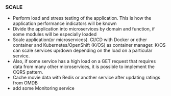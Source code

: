 ### SCALE

- Perform load and stress testing of the application. This is how the application performance indicators will be known
- Divide the application into microservices by domain and function, if some modules will be especially loaded
- Scale application(or microservices). CI/CD with Docker or other container and Kubernetes/OpenShift (K/OS) as container manager. K/OS can scale services up/down depending on the load on a particular service. 
- Also, if some service has a high load on a GET request that requires data from many other microservices, it is possible to implement the CQRS pattern.
- Cache movie data with Redis or another service after updating ratings from OMDB
- add some Monitoring service
